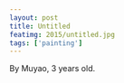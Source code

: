 ```yaml
---
layout: post
title: Untitled
featimg: 2015/untitled.jpg
tags: ['painting']
---
```


By Muyao, 3 years old.
